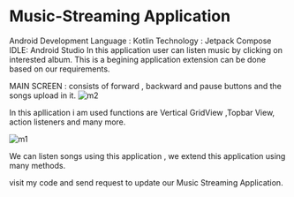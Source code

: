 # Music-Streaming Application
Android Development
Language : Kotlin
Technology : Jetpack Compose
IDLE: Android Studio
In this application user can listen music by clicking on interested album.
This is a begining application extension can be done based on our requirements.


MAIN SCREEN : consists of forward , backward and pause buttons and the songs upload in it.
![m2](https://github.com/CodeAvi007/Music-Streaming/assets/124431955/9619c50c-630b-42d4-94dd-f19c89ad01fc)

In this apllication i am used functions are Vertical GridView ,Topbar View, action listeners and many more.

![m1](https://github.com/CodeAvi007/Music-Streaming/assets/124431955/9eb836af-d1d7-4ac8-bca9-d3a43cc121e5)


 We can listen songs using this application , we extend this application using many methods.


visit my code and send request to update our Music Streaming Application.

